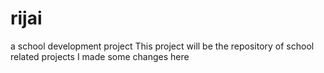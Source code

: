 # rijai
a school development project
This project will be the repository of school related projects
I made some changes here

